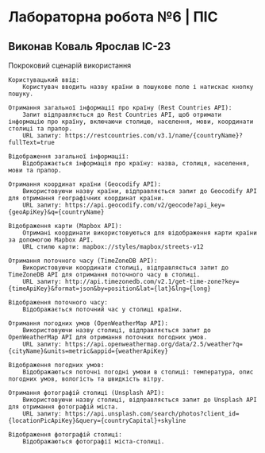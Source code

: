# Лабораторна робота №6 | ПІС

## Виконав Коваль Ярослав ІС-23

Покроковий сценарій використання

    Користувацький ввід:
        Користувач вводить назву країни в пошукове поле і натискає кнопку пошуку.

    Отримання загальної інформації про країну (Rest Countries API):
        Запит відправляється до Rest Countries API, щоб отримати інформацію про країну, включаючи столицю, населення, мови, координати столиці та прапор.
        URL запиту: https://restcountries.com/v3.1/name/{countryName}?fullText=true

    Відображення загальної інформації:
        Відображається інформація про країну: назва, столиця, населення, мови та прапор.

    Отримання координат країни (Geocodify API):
        Використовуючи назву країни, відправляється запит до Geocodify API для отримання географічних координат країни.
        URL запиту: https://api.geocodify.com/v2/geocode?api_key={geoApiKey}&q={countryName}

    Відображення карти (Mapbox API):
        Отримані координати використовуються для відображення карти країни за допомогою Mapbox API.
        URL стилю карти: mapbox://styles/mapbox/streets-v12

    Отримання поточного часу (TimeZoneDB API):
        Використовуючи координати столиці, відправляється запит до TimeZoneDB API для отримання поточного часу в столиці.
        URL запиту: http://api.timezonedb.com/v2.1/get-time-zone?key={timeApiKey}&format=json&by=position&lat={lat}&lng={long}

    Відображення поточного часу:
        Відображається поточний час у столиці країни.

    Отримання погодних умов (OpenWeatherMap API):
        Використовуючи назву столиці, відправляється запит до OpenWeatherMap API для отримання поточних погодних умов.
        URL запиту: https://api.openweathermap.org/data/2.5/weather?q={cityName}&units=metric&appid={weatherApiKey}

    Відображення погодних умов:
        Відображаються поточні погодні умови в столиці: температура, опис погодних умов, вологість та швидкість вітру.

    Отримання фотографій столиці (Unsplash API):
        Використовуючи назву столиці, відправляється запит до Unsplash API для отримання фотографій міста.
        URL запиту: https://api.unsplash.com/search/photos?client_id={locationPicApiKey}&query={countryCapital}+skyline

    Відображення фотографій столиці:
        Відображаються фотографії міста-столиці.
